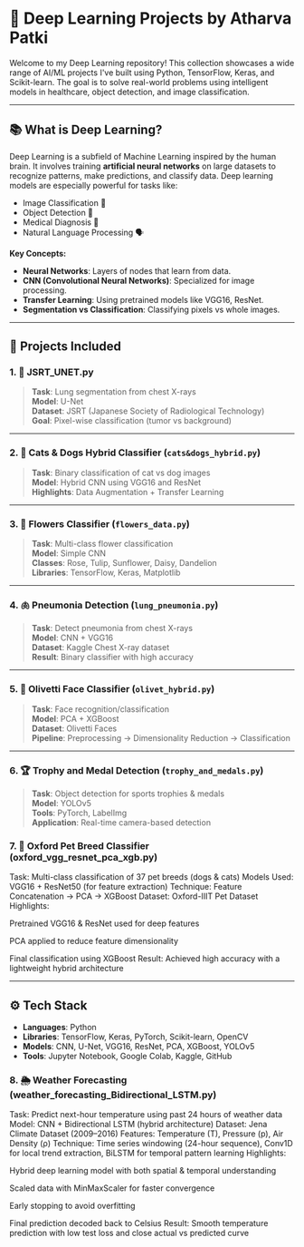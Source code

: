 # 🧠 Deep Learning Projects by Atharva Patki

Welcome to my Deep Learning repository! This collection showcases a wide range of AI/ML projects I've built using Python, TensorFlow, Keras, and Scikit-learn. The goal is to solve real-world problems using intelligent models in healthcare, object detection, and image classification.

---

## 📚 What is Deep Learning?

Deep Learning is a subfield of Machine Learning inspired by the human brain. It involves training **artificial neural networks** on large datasets to recognize patterns, make predictions, and classify data. Deep learning models are especially powerful for tasks like:

- Image Classification 📸  
- Object Detection 🎯  
- Medical Diagnosis 🏥  
- Natural Language Processing 🗣️

**Key Concepts:**
- **Neural Networks**: Layers of nodes that learn from data.
- **CNN (Convolutional Neural Networks)**: Specialized for image processing.
- **Transfer Learning**: Using pretrained models like VGG16, ResNet.
- **Segmentation vs Classification**: Classifying pixels vs whole images.

---

## 🧩 Projects Included

### 1. 🔬 JSRT_UNET.py
> **Task**: Lung segmentation from chest X-rays  
> **Model**: U-Net  
> **Dataset**: JSRT (Japanese Society of Radiological Technology)  
> **Goal**: Pixel-wise classification (tumor vs background)

---

### 2. 🐶 Cats & Dogs Hybrid Classifier (`cats&dogs_hybrid.py`)
> **Task**: Binary classification of cat vs dog images  
> **Model**: Hybrid CNN using VGG16 and ResNet  
> **Highlights**: Data Augmentation + Transfer Learning

---

### 3. 🌺 Flowers Classifier (`flowers_data.py`)
> **Task**: Multi-class flower classification  
> **Model**: Simple CNN  
> **Classes**: Rose, Tulip, Sunflower, Daisy, Dandelion  
> **Libraries**: TensorFlow, Keras, Matplotlib

---

### 4. 🫁 Pneumonia Detection (`lung_pneumonia.py`)
> **Task**: Detect pneumonia from chest X-rays  
> **Model**: CNN + VGG16  
> **Dataset**: Kaggle Chest X-ray dataset  
> **Result**: Binary classifier with high accuracy

---

### 5. 🧔 Olivetti Face Classifier (`olivet_hybrid.py`)
> **Task**: Face recognition/classification  
> **Model**: PCA + XGBoost  
> **Dataset**: Olivetti Faces  
> **Pipeline**: Preprocessing → Dimensionality Reduction → Classification

---

### 6. 🏆 Trophy and Medal Detection (`trophy_and_medals.py`)
> **Task**: Object detection for sports trophies & medals  
> **Model**: YOLOv5  
> **Tools**: PyTorch, LabelImg  
> **Application**: Real-time camera-based detection


### 7. 🐾 Oxford Pet Breed Classifier (oxford_vgg_resnet_pca_xgb.py)
Task: Multi-class classification of 37 pet breeds (dogs & cats)
Models Used: VGG16 + ResNet50 (for feature extraction)
Technique: Feature Concatenation → PCA → XGBoost
Dataset: Oxford-IIIT Pet Dataset
Highlights:

Pretrained VGG16 & ResNet used for deep features

PCA applied to reduce feature dimensionality

Final classification using XGBoost
Result: Achieved high accuracy with a lightweight hybrid architecture


---

## ⚙️ Tech Stack

- **Languages**: Python  
- **Libraries**: TensorFlow, Keras, PyTorch, Scikit-learn, OpenCV  
- **Models**: CNN, U-Net, VGG16, ResNet, PCA, XGBoost, YOLOv5  
- **Tools**: Jupyter Notebook, Google Colab, Kaggle, GitHub

 
 
 
 
 ### 8. 🌦️ Weather Forecasting (weather_forecasting_Bidirectional_LSTM.py)
Task: Predict next-hour temperature using past 24 hours of weather data
Model: CNN + Bidirectional LSTM (hybrid architecture)
Dataset: Jena Climate Dataset (2009–2016)
Features: Temperature (T), Pressure (p), Air Density (ρ)
Technique: Time series windowing (24-hour sequence), Conv1D for local trend extraction, BiLSTM for temporal pattern learning
Highlights:

Hybrid deep learning model with both spatial & temporal understanding

Scaled data with MinMaxScaler for faster convergence

Early stopping to avoid overfitting

Final prediction decoded back to Celsius
Result: Smooth temperature prediction with low test loss and close actual vs predicted curve
